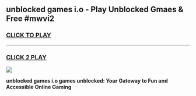 
## unblocked games i.o - Play Unblocked Gmaes & Free #mwvi2
<h3>
<a href="https://news.freeplayer.one?title=unblocked_games_i.o&ref=03M">CLICK TO PLAY</a></h3>
<hr>

<h3>
<a href="https://news.freeplayer.one?title=unblocked_games_i.o&ref=03M">CLICK 2 PLAY</a>
  
</h3>

<a href="https://news.freeplayer.one?title=unblocked_games_i.o&ref=03M"><img src="https://clearcache.store/games.png"></a>


**unblocked games i.o games unblocked: Your Gateway to Fun and Accessible Online Gaming**
